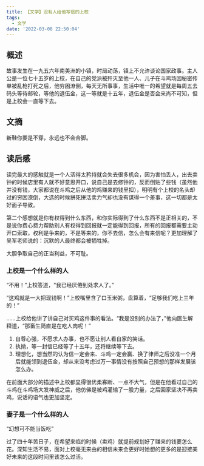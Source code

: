 ```yaml
---
title: 【文学】没有人给他写信的上校
tags:
  - 文学
date: '2022-03-08 22:50:04'
---
```


## 概述
故事发生在一九五六年南美洲的小镇，时局动荡，镇上不允许谈论国家政事。主人公是一位七十五岁的上校，在自己的党派被歼灭至他一人、儿子在斗鸡场因秘密传单被乱枪打死之后，他穷困潦倒，每天无所事事，生活中唯一的希望就是每周五去码头等待邮轮，等他的退伍金，这一等就是十五年，退伍金是否会来尚不可知，但是上校会一直等下去。

## 文摘

新鞋你要是不穿，永远也不会合脚。

## 读后感
读完最大的感触就是一个人活得太矜持就会失去很多机会，因为害怕丢人，出去卖钟的时候店里有人就不好意思开口，说自己是去修钟的，反而倒贴了些钱（虽然他并没有钱，大家都说在斗鸡之后从他的鸡赚来的钱里扣），明明有个上校的名头却过的穷困潦倒，大选的时候拼死拼活卖力气却也没有谋得一个差事，这一切都是太好面子导致。

第二个感想就是你有权得到什么东西，和你实际得到了什么东西不是正相关的，不是说你费心费力帮助别人有权得到回报就一定能得到回报，所有的回报都需要主动开口索取，权利是争来的，不是等来的，你不去信，怎么会有来信呢？更加理解了吴军老师说的：沉默的人最终都会被牺牲掉。

大胆争取自己的正当利益，不可耻。

### 上校是一个什么样的人
“不用！”上校答道，“我已经厌倦到处求人了。”

“这鸡就是一大把现钱啊！”上校嘴里含了口玉米粥，盘算着，“足够我们吃上三年的！”

……上校给他讲了讲自己对买鸡这件事的看法。“我是没别的办法了，”他向医生解释道，“那畜生简直是在吃人肉呢！”

1. 自尊心强，不愿求人办事，也不愿让别人看自家的笑话。
2. 执拗，等一封信已经等了十五年，还将继续等下去。
3. 理想化，想当然的认为信一定会来、斗鸡一定会赢、换了律师之后没准一个月后就能领到退伍金，却从来没考虑过万一事情没有按照自己预想的那样发展该怎么办。

在前面大部分的描述中上校都显得很优柔寡断、一点不大气，但是在他看过自己的斗鸡在斗鸡场大发神威之后，他仿佛是被鸡灌输了一股力量，之后回家坚决不再卖鸡，说话的语气也更加坚定。

### 妻子是一个什么样的人
“幻想可不能当饭吃”

过了四十年苦日子，在希望来临的时候（卖鸡）就提前规划好了赚来的钱要怎么花。深知生活不易，面对上校毫无来由的相信未来会更好时她想的更多的是迎接美好未来的这段时间里该怎么过活。
